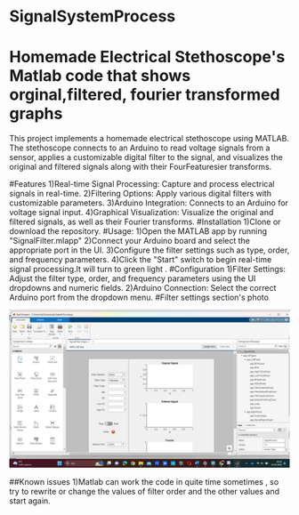 # SignalSystemProcess

# Homemade Electrical Stethoscope's Matlab code that shows orginal,filtered, fourier transformed graphs
   
   This project implements a homemade electrical stethoscope using MATLAB. The stethoscope connects to an Arduino to read voltage signals from a sensor, applies a customizable digital filter to the signal, and visualizes the original and filtered signals along with their FourFeaturesier transforms.

#Features
1)Real-time Signal Processing: Capture and process electrical signals in real-time.
2)Filtering Options: Apply various digital filters with customizable parameters.
3)Arduino Integration: Connects to an Arduino for voltage signal input.
4)Graphical Visualization: Visualize the original and filtered signals, as well as their Fourier transforms.
#Installation
1)Clone or download the repository.
#Usage:
1)Open the MATLAB app by running "SignalFilter.mlapp"
2)Connect your Arduino board and select the appropriate port in the UI.
3)Configure the filter settings such as type, order, and frequency parameters.
4)Click the "Start" switch to begin real-time signal processing.It will turn to green light .
#Configuration
1)Filter Settings: Adjust the filter type, order, and frequency parameters using the UI dropdowns and numeric fields.
2)Arduino Connection: Select the correct Arduino port from the dropdown menu.
#Filter settings section's photo

![Uygulama Ekran Görüntüsü](https://github.com/AhmetTufek40/SignalSystemProcess/blob/c02b29354280dd9c70aecb9ff71efb6e45e9ca7c/Ekran%20g%C3%B6r%C3%BCnt%C3%BCs%C3%BC%202024-01-21%20202928.png)

##Known issues 
1)Matlab can work the code in quite time sometimes , so try to rewrite or change the values of filter order and the other values and start again.

